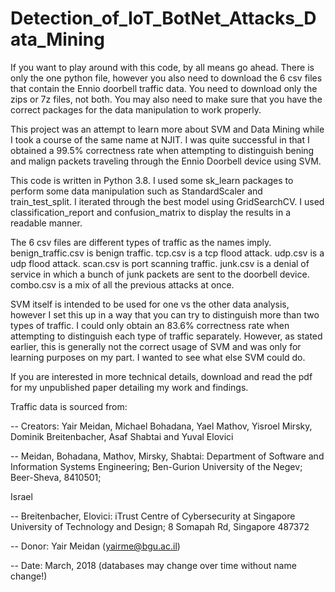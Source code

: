 # Detection_of_IoT_BotNet_Attacks_Data_Mining
If you want to play around with this code, by all means go ahead. There is only the one python file, however you also need to download the 6 csv files that contain the Ennio doorbell traffic data. You need to download only the zips or 7z files, not both. You may also need to make sure that you have the correct packages for the data manipulation to work properly.

This project was an attempt to learn more about SVM and Data Mining while I took a course of the same name at NJIT. I was quite successful in that I obtained a 99.5% correctness rate when attempting to distinguish bening and malign packets traveling through the Ennio Doorbell device using SVM.

This code is written in Python 3.8. I used some sk_learn packages to perform some data manipulation such as StandardScaler and train_test_split. I iterated through the best model using GridSearchCV. I used classification_report and confusion_matrix to display the results in a readable manner.

The 6 csv files are different types of traffic as the names imply. benign_traffic.csv is benign traffic.  tcp.csv is a tcp flood attack. udp.csv is a udp flood attack. scan.csv is port scanning traffic. junk.csv is a denial of service in which a bunch of junk packets are sent to the doorbell device. combo.csv is a mix of all the previous attacks at once. 

SVM itself is intended to be used for one vs the other data analysis, however I set this up in a way that you can try to distinguish more than two types of traffic. I could only obtain an 83.6% correctness rate when attempting to distinguish each type of traffic separately. However, as stated earlier, this is generally not the correct usage of SVM and was only for learning purposes on my part. I wanted to see what else SVM could do.


If you are interested in more technical details, download and read the pdf for my unpublished paper detailing my work and findings.


Traffic data is sourced from:

   -- Creators: Yair Meidan, Michael Bohadana, Yael Mathov, Yisroel Mirsky, Dominik Breitenbacher, Asaf Shabtai and Yuval Elovici
   
   -- Meidan, Bohadana, Mathov, Mirsky, Shabtai: Department of Software and Information Systems Engineering; Ben-Gurion University of the Negev; Beer-Sheva, 8410501; 
   
Israel

   -- Breitenbacher, Elovici: iTrust Centre of Cybersecurity at Singapore University of Technology and Design; 8 Somapah Rd, Singapore 487372
   
   -- Donor: Yair Meidan (yairme@bgu.ac.il)
   
   -- Date: March, 2018 (databases may change over time without name change!)
